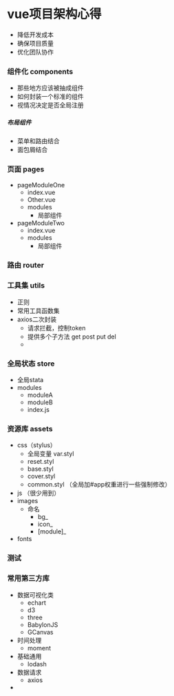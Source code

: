 # vue项目架构心得

- 降低开发成本
- 确保项目质量
- 优化团队协作


### 组件化 components

- 那些地方应该被抽成组件
- 如何封装一个标准的组件
- 视情况决定是否全局注册


##### 布局组件

- 菜单和路由结合
- 面包屑结合




### 页面 pages

- pageModuleOne
  - index.vue
  - Other.vue
  - modules
    - 局部组件
- pageModuleTwo
  - index.vue
  - modules
    - 局部组件



### 路由 router


### 工具集 utils

- 正则
- 常用工具函数集
- axios二次封装
  - 请求拦截，控制token
  - 提供多个子方法 get post put del
  - 

### 全局状态 store

- 全局stata
- modules
  - moduleA
  - moduleB
  - index.js

### 资源库 assets

- css（stylus）
  - 全局变量 var.styl 
  - reset.styl
  - base.styl
  - cover.styl
  - common.styl （全局加#app权重进行一些强制修改）
- js （很少用到）
- images
  - 命名
    - bg_
    - icon_
    - [module]_
- fonts


### 测试


### 常用第三方库

- 数据可视化类
  - echart
  - d3
  - three
  - BabylonJS
  - GCanvas
- 时间处理
  - moment
- 基础通用
  - lodash
- 数据请求
  - axios
- 